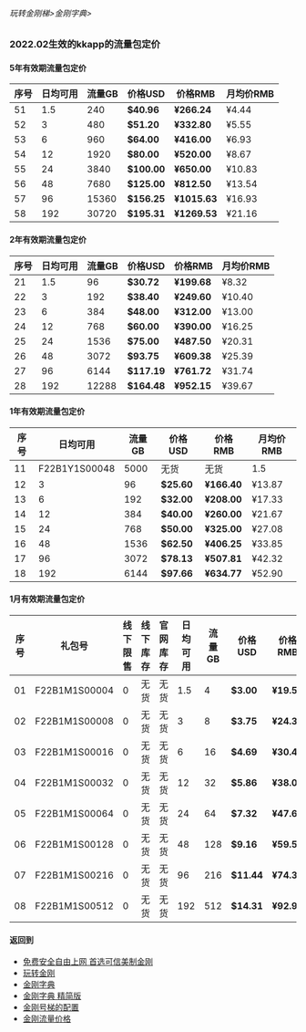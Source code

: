 ###### 玩转金刚梯>金刚字典>

### 2022.02生效的kkapp的流量包定价

#### 5年有效期流量包定价

|序号|日均可用|流量GB|价格USD|价格RMB|月均价RMB|
|-|-|-|-|-|-|
|51 |1.5|240| <strong> $40.96| <strong> ¥266.24 |¥4.44|
|52 |3|480| <strong> $51.20| <strong> ¥332.80 |¥5.55|
|53 |6|960| <strong> $64.00| <strong> ¥416.00 |¥6.93 |
|54 |12|1920| <strong> $80.00| <strong> ¥520.00 |¥8.67 |
|55 |24|3840| <strong> $100.00| <strong> ¥650.00 |¥10.83 |
|56 |48|7680| <strong> $125.00| <strong> ¥812.50 |¥13.54 |
|57 |96|15360| <strong> $156.25| <strong> ¥1015.63 |¥16.93 |
|58 |192|30720| <strong> $195.31| <strong> ¥1269.53 |¥21.16 |


#### 2年有效期流量包定价

|序号|日均可用|流量GB|价格USD|价格RMB|月均价RMB |
|-|-|-|-|-|-|
|21 |1.5|96| <strong> $30.72| <strong> ¥199.68 |¥8.32 |
|22 |3|192| <strong> $38.40| <strong> ¥249.60 |¥10.40 |
|23 |6|384| <strong> $48.00| <strong> ¥312.00 |¥13.00 |
|24 |12|768| <strong> $60.00| <strong> ¥390.00 |¥16.25 |
|25 |24|1536| <strong> $75.00| <strong> ¥487.50 |¥20.31 |
|26 |48|3072| <strong> $93.75| <strong> ¥609.38 |¥25.39 |
|27 |96|6144| <strong> $117.19| <strong> ¥761.72 |¥31.74 |
|28 |192|12288| <strong> $164.48| <strong> ¥952.15 |¥39.67 |


#### 1年有效期流量包定价

|序号|日均可用|流量GB|价格USD|价格RMB|月均价RMB |
|-|-|-|-|-|-|
|11 |F22B1Y1S00048 | 5000 | 无货 | 无货 |1.5|48| <strong> $20.48| <strong> ¥133.12 | ¥11.09 | 5000 |
|12 |3|96| <strong> $25.60| <strong> ¥166.40 | ¥13.87 | 5000 |
|13 |6|192| <strong> $32.00| <strong> ¥208.00 | ¥17.33 | 5000 |
|14 |12|384| <strong> $40.00| <strong> ¥260.00 | ¥21.67 | 5000 |
|15 |24|768| <strong> $50.00| <strong> ¥325.00 | ¥27.08 | 5000 |
|16 |48|1536| <strong> $62.50| <strong> ¥406.25 | ¥33.85 | 5000 |
|17 |96|3072| <strong> $78.13| <strong> ¥507.81 | ¥42.32 | 5000 |
|18 |192|6144| <strong> $97.66| <strong> ¥634.77 | ¥52.90 | 5000 |

#### 1月有效期流量包定价

|序号|礼包号|线下限售|线下库存|官网库存|日均可用|流量GB|价格USD|价格RMB|
|-|-|-|-|-|-|-|-|-|
|01 |F22B1M1S00004 |0| 无货 | 无货 |1.5|4| <strong> $3.00| <strong> ¥19.50 |
|02 |F22B1M1S00008 |0| 无货 | 无货 |3|8| <strong> $3.75| <strong> ¥24.38 |
|03 |F22B1M1S00016 |0| 无货 | 无货 |6|16| <strong> $4.69| <strong> ¥30.47 |
|04 |F22B1M1S00032 |0| 无货 | 无货 |12|32| <strong> $5.86| <strong> ¥38.09 |
|05 |F22B1M1S00064 |0| 无货 | 无货 |24|64| <strong> $7.32| <strong> ¥47.61 |
|06 |F22B1M1S00128 |0| 无货 | 无货 |48|128| <strong> $9.16| <strong> ¥59.51 |
|07 |F22B1M1S00216 |0| 无货 | 无货 |96|216| <strong> $11.44| <strong> ¥74.39 |
|08 |F22B1M1S00512 |0| 无货 | 无货 |192|512| <strong> $14.31| <strong> ¥92.98|





     

#### 返回到
- [免费安全自由上网 首选可信美制金刚](https://github.com/a2zitpro/web/blob/master/%E5%BE%80%E5%90%8E%E7%BF%BB.md)
- [玩转金刚](https://github.com/a2zitpro/web/blob/master/LadderFree/A.md)
- [金刚字典](https://github.com/a2zitpro/web/blob/master/LadderFree/kkDictionary/KKDictionary.md)
- [金刚字典 精简版](https://github.com/a2zitpro/web/blob/master/LadderFree/kkDictionary/KKDictionaryShortVersion.md)
- [金刚号梯的配置](https://github.com/a2zitpro/web/blob/master/LadderFree/kkDictionary/KKLadderConfigration/KKLadderConfigration.md)
- [金刚流量价格](https://github.com/a2zitpro/web/blob/master/LadderFree/kkDictionary/Price/KKDTPrice.md)
